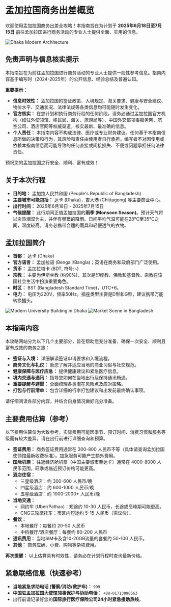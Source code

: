 # 孟加拉国商务出差概览

欢迎使用孟加拉国商务出差全攻略！本指南旨在为计划于 **2025年6月18日至7月15日** 前往孟加拉国进行商务活动的专业人士提供全面、实用的信息。

<img src="https://p5.itc.cn/images01/20231007/0677eaacec4147bea32b5fe084f652db.jpeg" alt="Dhaka Modern Architecture" class="rounded-lg shadow-md my-6 max-h-[400px] w-full object-cover">

## 免责声明与信息核实提示

本指南旨在为前往孟加拉国进行商务活动的专业人士提供一般性参考信息。指南内容基于编写时（2024-2025年）的公开信息、经验总结及普遍认知。

**重要提示：**
*   **信息时效性：** 孟加拉国的签证政策、入境规定、海关要求、健康与安全建议、物价水平、交通状况、法律法规等各类信息均可能随时发生变化。
*   **官方核实：** 在您计划和执行商务行程的任何阶段，请务必通过孟加拉国官方机构（如驻外使领馆、移民局、海关、旅游局等）、中国外交部领事服务网、航空公司、酒店官网等权威渠道，核实最新、最准确的信息。
*   **个人责任：** 本指南内容不构成法律、医疗或专业财务建议。任何基于本指南信息所做的决策和行为，其风险和责任由使用者自行承担。编写者不对因使用或依赖本指南信息而可能导致的任何直接或间接损失、不便或问题承担任何法律责任。

预祝您的孟加拉国之行安全、顺利、富有成效！

## 关于本次行程

*   **目的地：** 孟加拉人民共和国 (People's Republic of Bangladesh)
*   **主要城市可能包括：** 达卡 (Dhaka)，吉大港 (Chittagong) 等主要商业中心。
*   **出行时间：** 2025年6月18日 - 2025年7月15日
*   **气候提醒：** 此行期间正值孟加拉国的**雨季 (Monsoon Season)**。预计天气将以炎热潮湿为主，并伴有频繁的降雨。日间平均气温可能在28°C至35°C之间，湿度较高。请务必携带合适的雨具和轻便透气的衣物。

## 孟加拉国简介

*   **首都：** 达卡 (Dhaka)
*   **官方语言：** 孟加拉语 (Bengali/Bangla)；英语在商务和政府部门广泛使用。
*   **货币：** 孟加拉塔卡 (BDT, 符号: ৳)
*   **宗教：** 主要为伊斯兰教 (约90%)，其次是印度教、佛教和基督教。宗教在该国社会生活中扮演重要角色。
*   **时区：** BST (Bangladesh Standard Time)，UTC+6。
*   **电力：** 电压为220V，频率50Hz。插座类型主要是D型和G型，建议携带万能转换插头。

<div class="grid grid-cols-1 md:grid-cols-2 gap-6 my-6">
    <img src="https://images.adsttc.com/media/images/6005/c37b/63c0/17a7/fc00/0105/large_jpg/5039.BAN_DIU18.jpg?1610990434" alt="Modern University Building in Dhaka" class="rounded-lg shadow-md object-cover h-64 w-full">
    <img src="https://www.sisinternational.com/wp-content/uploads/2021/08/Market-Research-in-Bangladesh-scaled.jpg" alt="Market Scene in Bangladesh" class="rounded-lg shadow-md object-cover h-64 w-full">
</div>

## 本指南内容

本攻略网站分为以下几个主要部分，旨在帮助您充分准备，确保一次安全、顺利且富有成效的商务之旅：

*   **签证与入境：** 详细解读签证申请要求和入境流程。
*   **商务文化与礼仪：** 助您了解并适应当地的商业习俗与社交规范。
*   **健康保障与医疗应急：** 提供健康建议和紧急医疗信息。
*   **境内交通与通讯：** 指导您如何在当地出行及保持通讯畅通。
*   **重要提醒与避雷：** 全面梳理各类潜在风险点及应对策略。
*   **打包与行前清单：** 包含详细的行李打包建议和出发前最终确认事项。

请仔细阅读各部分内容，并结合自身情况做好充分准备。

## 主要费用估算（参考）

以下费用估算仅为大致参考，实际费用可能因季节、预订时间、消费习惯和服务等级而有较大差异。请在出行前进行详细查询和预算。

*   **签证费用：** 商务签证费用通常在 300-800 人民币不等（具体请查询孟加拉国使领馆最新收费标准）。加急服务可能产生额外费用。
*   **国际机票：** 往返经济舱机票（中国主要城市至达卡）通常在 4000-8000 人民币范围，旺季或临近预订价格可能更高。
*   **酒店住宿：**
    *   三星级酒店：约 300-600 人民币/晚
    *   四星级酒店：约 600-1000 人民币/晚
    *   五星级酒店：约 1000-2000+ 人民币/晚
*   **当地交通：**
    *   网约车 (Uber/Pathao)：短途约 10-30 人民币，长途或高峰期可能更高。
    *   CNG三轮摩托车：市区内短途约 5-15 人民币（需议价）。
*   **餐饮：**
    *   本地餐厅：每餐约 20-50 人民币
    *   中档餐厅/酒店餐厅：每餐约 80-200 人民币
*   **通讯费用：** 当地SIM卡及含10-20GB流量的套餐约 50-100 人民币。
*   **其他：** 商务应酬、小费、购物等杂项费用。

**再次提醒：** 以上估算具有时效性，请务必在计划行程时查询最新价格。

## 紧急联络信息（快速参考）
*   **当地紧急求助电话 (警察/消防/救护车)：** `999`
*   **中国驻孟加拉国大使馆领事保护与协助电话：** `+88-01713090563`
*   出行前请记录好您的**国际旅行医疗保险公司24小时紧急援助热线**。
